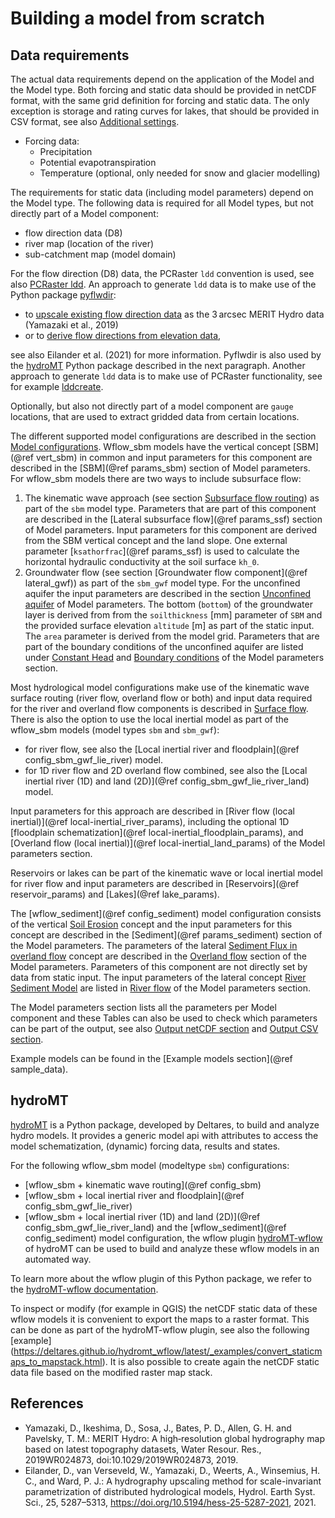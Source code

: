 # Building a model from scratch

## Data requirements
The actual data requirements depend on the application of the Model and the Model type. Both
forcing and static data should be provided in netCDF format, with the same grid definition
for forcing and static data. The only exception is storage and rating curves for lakes, that
should be provided in CSV format, see also [Additional settings](@ref).

* Forcing data:
  - Precipitation
  - Potential evapotranspiration
  - Temperature (optional, only needed for snow and glacier modelling)

The requirements for static data (including model parameters) depend on the Model type. The
following data is required for all Model types, but not directly part of a Model component:

+ flow direction data (D8)
+ river map (location of the river)
+ sub-catchment map (model domain)

For the flow direction (D8) data, the PCRaster `ldd` convention is used, see also [PCRaster
ldd](https://pcraster.geo.uu.nl/pcraster/4.3.1/documentation/pcraster_manual/sphinx/secdatbase.html#ldd-data-type).
An approach to generate `ldd` data is to make use of the Python package
[pyflwdir](https://github.com/Deltares/pyflwdir):

+ to [upscale existing flow direction
  data](https://deltares.github.io/pyflwdir/latest/_examples/upscaling.html) as the 3 arcsec MERIT
  Hydro data (Yamazaki et al., 2019)
+ or to [derive flow directions from elevation
  data](https://deltares.github.io/pyflwdir/latest/_examples/from_dem.html),

see also Eilander et al. (2021) for more information.
Pyflwdir is also used by the [hydroMT](@ref) Python package described in the next paragraph.
Another approach to generate `ldd` data is to make use of PCRaster functionality, see for
example
[lddcreate](https://pcraster.geo.uu.nl/pcraster/4.3.1/documentation/pcraster_manual/sphinx/op_lddcreate.html).

Optionally, but also not directly part of a model component are `gauge` locations, that are
used to extract gridded data from certain locations.

The different supported model configurations are described in the section [Model
configurations](@ref). Wflow\_sbm models have the vertical concept [SBM](@ref vert_sbm) in
common and input parameters for this component are described in the [SBM](@ref params_sbm)
section of Model parameters. For wflow\_sbm models there are two ways to include subsurface
flow:

1. The kinematic wave approach (see section [Subsurface flow routing](@ref)) as part of the
   `sbm` model type. Parameters that are part of this component are described in the
   [Lateral subsurface flow](@ref params_ssf) section of Model parameters. Input parameters
   for this component are derived from the SBM vertical concept and the land slope. One
   external parameter [`ksathorfrac`](@ref params_ssf) is used to calculate the horizontal
   hydraulic conductivity at the soil surface `kh_0`.
2. Groundwater flow (see section [Groundwater flow component](@ref lateral_gwf)) as part of
   the `sbm_gwf` model type. For the unconfined aquifer the input parameters are described
   in the section [Unconfined aquifer](@ref) of Model parameters. The bottom (`bottom`) of
   the groundwater layer is derived from from the `soilthickness` [mm] parameter of `SBM`
   and the provided surface elevation `altitude` [m] as part of the static input. The `area`
   parameter is derived from the model grid. Parameters that are part of the boundary
   conditions of the unconfined aquifer are listed under [Constant Head](@ref) and [Boundary
   conditions](@ref) of the Model parameters section.

Most hydrological model configurations make use of the kinematic wave surface routing (river
flow, overland flow or both) and input data required for the river and overland flow
components is described in [Surface flow](@ref).  There is also the option to use the local
inertial model as part of the wflow\_sbm models (model types `sbm` and `sbm_gwf`):
+ for river flow, see also the [Local inertial river and floodplain](@ref
  config_sbm_gwf_lie_river) model.
+ for 1D river flow and 2D overland flow combined, see also the [Local inertial river (1D)
  and land (2D)](@ref config_sbm_gwf_lie_river_land) model.

Input parameters for this approach are described in [River flow (local inertial)](@ref
local-inertial_river_params), including the optional 1D [floodplain schematization](@ref
local-inertial_floodplain_params), and [Overland flow (local inertial)](@ref
local-inertial_land_params) of the Model parameters section.

Reservoirs or lakes can be part of the kinematic wave or local inertial model for river flow
and input parameters are described in [Reservoirs](@ref reservoir_params) and [Lakes](@ref
lake_params).

The [wflow\_sediment](@ref config_sediment) model configuration consists of the vertical
[Soil Erosion](@ref) concept and the input parameters for this concept are described in the
[Sediment](@ref params_sediment) section of the Model parameters. The parameters of the
lateral [Sediment Flux in overland flow](@ref) concept are described in the [Overland
flow](@ref) section of the Model parameters. Parameters of this component are not directly
set by data from static input. The input parameters of the lateral concept [River Sediment
Model](@ref) are listed in [River flow](@ref) of the Model parameters section.

The Model parameters section lists all the parameters per Model component and these Tables
can also be used to check which parameters can be part of the output, see also [Output
netCDF section](@ref) and [Output CSV section](@ref).

Example models can be found in the [Example models section](@ref sample_data).

## hydroMT
[hydroMT](https://github.com/Deltares/hydromt) is a Python package, developed by Deltares,
to build and analyze hydro models. It provides a generic model api with attributes to
access the model schematization, (dynamic) forcing data, results and states.

For the following wflow\_sbm model (modeltype `sbm`) configurations:
  - [wflow\_sbm + kinematic wave routing](@ref config_sbm)
  - [wflow\_sbm + local inertial river and floodplain](@ref config_sbm_gwf_lie_river)
  - [wflow\_sbm + local inertial river (1D) and land (2D)](@ref config_sbm_gwf_lie_river_land)
and the [wflow\_sediment](@ref config_sediment) model configuration, the wflow plugin
[hydroMT-wflow](https://github.com/Deltares/hydromt_wflow) of hydroMT can be used to build
and analyze these wflow models in an automated way.

To learn more about the wflow plugin of this Python package, we refer to the [hydroMT-wflow
documentation](https://deltares.github.io/hydromt_wflow/latest/index.html).

To inspect or modify (for example in QGIS) the netCDF static data of these wflow models it
is convenient to export the maps to a raster format. This can be done as part of the
hydroMT-wflow plugin, see also the following [example]
(https://deltares.github.io/hydromt_wflow/latest/_examples/convert_staticmaps_to_mapstack.html).
It is also possible to create again the netCDF static data file based on the modified raster
map stack.

## References
+ Yamazaki, D., Ikeshima, D., Sosa, J., Bates, P. D., Allen, G. H. and Pavelsky, T. M.:
  MERIT Hydro: A high‐resolution global hydrography map based on latest topography datasets,
  Water Resour. Res., 2019WR024873, doi:10.1029/2019WR024873, 2019.
+ Eilander, D., van Verseveld, W., Yamazaki, D., Weerts, A., Winsemius, H. C., and Ward, P.
  J.: A hydrography upscaling method for scale-invariant parametrization of distributed
  hydrological models, Hydrol. Earth Syst. Sci., 25, 5287–5313,
  <https://doi.org/10.5194/hess-25-5287-2021>, 2021.
